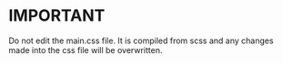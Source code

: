 # IMPORTANT
Do not edit the main.css file. It is compiled from scss and any changes made into the css file will be overwritten.